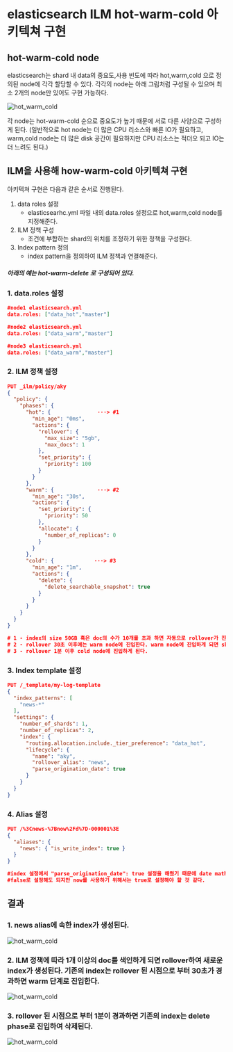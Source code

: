 # elasticsearch ILM hot-warm-cold 아키텍쳐 구현

## hot-warm-cold node

elasticsearch는 shard 내 data의 중요도,사용 빈도에 따라 hot,warm,cold 으로 정의된 node에 각각 할당할 수 있다. 각각의 node는 아래 그림처럼 구성될 수 있으며 최소 2개의 node만 있어도 구현 가능하다.

![hot_warm_cold](C:\Users\pop24\Desktop\source_code\Elasticsearch\image\hot_warm_cold.png)

각 node는 hot-warm-cold 순으로 중요도가 높기 때문에 서로 다른 사양으로 구성하게 된다. (일반적으로 hot node는 더 많은 CPU 리소스와 빠른 IO가 필요하고, warm,cold node는 더 많은 disk 공간이 필요하지만 CPU 리소스는 적더오 되고 IO는 더 느려도 된다.)

## ILM을 사용해 how-warm-cold 아키텍쳐 구현

아키텍쳐 구현은 다음과 같은 순서로 진행된다.

1. data roles 설정
   - elasticsearhc.yml 파일 내의 data.roles 설정으로 hot,warm,cold node를 지정해준다.
2. ILM 정책 구성
   - 조건에 부합하는 shard의 위치를 조정하기 위한 정책을 구성한다.
3. Index pattern 정의
   - index pattern을 정의하여 ILM 정책과 연결해준다.

##### 아래의 예는 hot-warm-delete 로 구성되어 있다.

### 1. data.roles 설정

```json
#node1 elasticsearch.yml
data.roles: ["data_hot","master"]

#node2 elasticsearch.yml
data.roles: ["data_warm","master"]

#node3 elasticsearch.yml
data.roles: ["data_warm","master"]
```

### 2. ILM 정책 설정

```json
PUT _ilm/policy/aky
{
  "policy": {
    "phases": {
      "hot": {               ···> #1
        "min_age": "0ms",
        "actions": {
          "rollover": {
            "max_size": "5gb",
            "max_docs": 1
          },
          "set_priority": {
            "priority": 100
          }
        }
      },
      "warm": {              ···> #2
        "min_age": "30s",
        "actions": {
          "set_priority": {
            "priority": 50
          },
          "allocate": {
            "number_of_replicas": 0
          }
        }
      },
      "cold": {             ···> #3
        "min_age": "1m",
        "actions": {
          "delete": {
            "delete_searchable_snapshot": true
          }
        }
      }
    }
  }
}

# 1 - index의 size 50GB 혹은 doc의 수가 10개를 초과 하면 자동으로 rollover가 진행되고 새로운 index가 생성된다.
# 2 - rollover 30초 이후에는 warm node에 진입한다. warm node에 진입하게 되면 shard의 replica를 0개로 설정하여 재할당 한다. 
# 3 - rollover 1분 이후 cold node에 진입하게 된다.

```

### 3. Index template 설정

```json
PUT /_template/my-log-template
{
  "index_patterns": [
    "news-*"
  ],
  "settings": {
    "number_of_shards": 1,
    "number_of_replicas": 2,
    "index": {
      "routing.allocation.include._tier_preference": "data_hot",
      "lifecycle": {
        "name": "aky",
        "rollover_alias": "news",
        "parse_origination_date": true
      }
    }
  }
}

```

### 4. Alias 설정

```json
PUT /%3Cnews-%7Bnow%2Fd%7D-000001%3E
{
  "aliases": {
    "news": { "is_write_index": true } 
  }
}

#index 설정에서 "parse_origination_date": true 설정을 해줬기 때문에 date math 형식으로 index 이름을 설정해 줘야 한다.
#false로 설정해도 되지만 now를 사용하기 위해서는 true로 설정해야 할 것 같다.
```

## 결과

### 1. news alias에 속한 index가 생성된다.

![hot_warm_cold](C:\Users\pop24\Desktop\source_code\Elasticsearch\image\1.png)

### 2. ILM 정책에 따라 1개 이상의 doc를 색인하게 되면 rollover하여 새로운 index가 생성된다. 기존의 index는 rollover 된 시점으로 부터 30초가 경과하면 warm 단계로 진입한다.

![hot_warm_cold](C:\Users\pop24\Desktop\source_code\Elasticsearch\image\3.png)

### 3. rollover 된 시점으로 부터 1분이 경과하면 기존의 index는 delete phase로 진입하여 삭제된다.

![hot_warm_cold](C:\Users\pop24\Desktop\source_code\Elasticsearch\image\4.png)